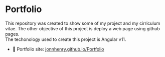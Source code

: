 # Portfolio
This repository was created to show some of my project and my cirriculum vitae. The other objective of this project is deploy a web page using github pages.  
The techonology used to create this project is Angular v11.  

- 💼 Portfolio site: [jonnhenry.github.io/Portfolio](https://jonnhenry.github.io/Portfolio/)
